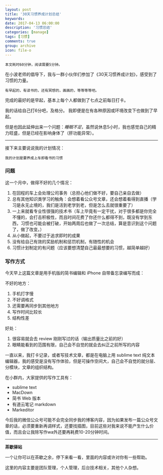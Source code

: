 ```yaml
---
layout: post
title: '30天习惯养成计划总结'
keywords: 
date: 2017-04-13 06:00:00
description: '习惯总结'
categories: [manage]
tags: [习惯]
comments: true
group: archive
icon: file-o
---
```


	本文耗时60分钟，阅读需要5分钟。

<!--more-->

在小波老师的倡导下，我与一群小伙伴们参加了《30天习惯养成计划》，感受到了习惯的力量。

	有早起的，有读书的，还有冥想的，画画的，等等等等吧。

完成的最好的是早起，基本上每个人都做到了七点之前每日打卡。

我的话给自己打6分吧，及格分。
我即便是在有各种原因或环境改变下也做到了早起。

但是也因此延伸出来一个问题：*睡眠不足*，虽然说休息5小时，我也感觉自己的精力旺盛，但是已经在影响身体了（肝功能异常）。

----

接下来主要说说我的计划情况：

`我的计划是要养成上车即看书的习惯`

### 问题 ###

这一个月中，做得不好的几个情况：

1. 在回程的车上会处理公司事务（总担心他们做不好，要自己亲自去做）
2. 总有其他知识类学习的触角：会想着看公众号文章，还会想着看得到直播（学习是永无止境的，我们是活到老学到老，但是怎么去就很重要了）
3. 一上来就看专业性很强的技术书（车上毕竟有一定干扰，对于很多都是你完全不懂的，会打击积极性，而且时间花费了你还什么都得不到，既没有学到东西，习惯也可能会被打破，开始两周后也做了一次总结，算是意识到这个问题了，做了改变。）
4. 从小做起，不要过于追求即时的成果
5. 没有给自己有效的奖励机制和惩罚机制，有随性的机会
6. 习惯计划制定的有问题（应该要想清楚自己最最想要的习惯，越简单越好）

### 写作方式 ###

今天早上这篇文章是用手机版的简书编辑和 iPhone 自带备忘录编写而成：

不好的地方：

1. 手机打字慢
2. 不好调格式
3. 还需要再同步到其他地方
4. 写作时间比较长
5. 结构性差

好处：

1. 很容易就会去 review 刚刚写过的话（输出质量比之前的好）
2. 眼睛能看到的范围有限，自己会不自觉的就会去纠正之前所写的内容

一直以来，我打卡记录，或者写技术文章，都是在电脑上用 sublime text 纯文本编辑器，我的感受是没有写作体验，但是可操作空间大，自己会不自觉的就分层、分模块，文章的组织结构。

在小群内，大家提供的写作工具有：

- sublime text
- MacDown
- 简书 Web 版本
- 有道云笔记 markdown
- Markeditor

今后我的微信公众号可能不会完全同步我的博客内容，因为如果发布一篇公众号文章的话，必须要重新再调样式，还要找插图，目前这些对我来说不能产生什么价值，而且会让我除写作wa外还要再耗费10-20分钟时间。


----

**茶歇驿站**

一个让你可以在茶歇之余，停下来看一看，里面的内容或许对你有一些帮助。

这里的内容主要是团队管理，个人管理，后台技术相关，其他个人杂想。

